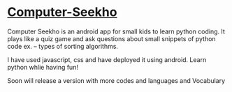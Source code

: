 # [Computer-Seekho](https://play.google.com/store/apps/details?id=com.tiwari.aditi.computerseekho)
Computer Seekho is an android app for small kids to learn python coding. It plays like a quiz game and ask questions about small snippets of python code ex. – types of sorting algorithms.

I have used javascript, css and have deployed it using android.
Learn python whlie having fun! 

Soon will release a version with more codes and languages and Vocabulary

